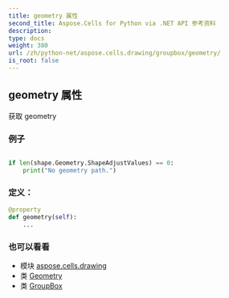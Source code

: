 ```yaml
---
title: geometry 属性
second_title: Aspose.Cells for Python via .NET API 参考资料
description:
type: docs
weight: 380
url: /zh/python-net/aspose.cells.drawing/groupbox/geometry/
is_root: false
---
```

## geometry 属性

获取 geometry

### 例子

```python

if len(shape.Geometry.ShapeAdjustValues) == 0:
    print("No geometry path.")

```
### 定义：
```python
@property
def geometry(self):
    ...
```

### 也可以看看
* 模块 [aspose.cells.drawing](../../)
* 类 [Geometry](/cells/zh/python-net/aspose.cells.drawing/geometry)
* 类 [GroupBox](/cells/zh/python-net/aspose.cells.drawing/groupbox)
